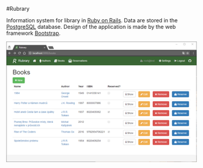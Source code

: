 #Rubrary

Information system for library in [Ruby on Rails](http://rubyonrails.org). Data are stored in the [PostgreSQL](https://www.postgresql.org/about/) database. Design of the application is made by the web framework [Bootstrap](https://getbootstrap.com).

![Rubrary](rubrary.png)
